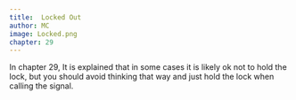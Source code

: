 ```yaml
---
title:  Locked Out
author: MC
image: Locked.png
chapter: 29
---
```

In chapter 29, It is explained that in some cases it is likely ok not to hold the lock, but you should avoid thinking that way and just hold the lock when calling the signal.

